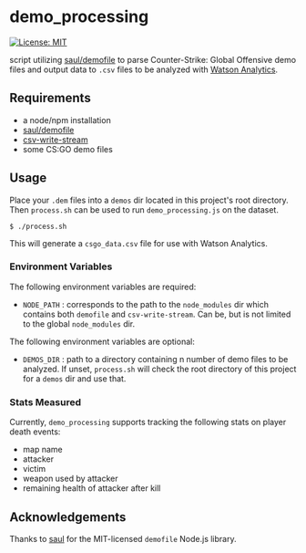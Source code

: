 # demo_processing

[![License: MIT](https://img.shields.io/badge/License-MIT-yellow.svg)](https://opensource.org/licenses/MIT)

script utilizing [saul/demofile](https://github.com/saul/demofile) to parse
Counter-Strike: Global Offensive demo files and output data to `.csv` files to
be analyzed with [Watson Analytics](https://www.ibm.com/analytics/watson-analytics/us-en/).

## Requirements

* a node/npm installation
* [saul/demofile](https://github.com/saul/demofile)
* [csv-write-stream](https://www.npmjs.com/package/csv-write-stream)
* some CS:GO demo files

## Usage

Place your `.dem` files into a `demos` dir located in this project's root
directory. Then `process.sh` can be used to run `demo_processing.js` on the dataset.

```shell
$ ./process.sh
```

This will generate a `csgo_data.csv` file for use with Watson Analytics.

### Environment Variables

The following environment variables are required:

  * `NODE_PATH` : corresponds to the path to the `node_modules` dir which
    contains both `demofile` and `csv-write-stream`. Can be, but is not
    limited to the global `node_modules` dir.

The following environment variables are optional:

  * `DEMOS_DIR` : path to a directory containing n number of demo files
    to be analyzed. If unset, `process.sh` will check the root directory of
    this project for a `demos` dir and use that.

### Stats Measured

Currently, `demo_processing` supports tracking the following stats on player
death events:

* map name
* attacker
* victim
* weapon used by attacker
* remaining health of attacker after kill

## Acknowledgements

Thanks to [saul](https://github.com/saul) for the MIT-licensed `demofile`
Node.js library.
